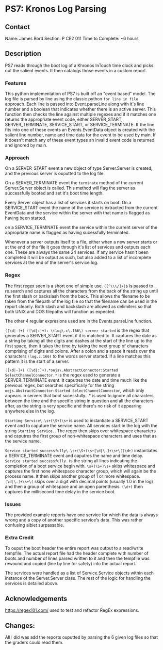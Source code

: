 # PS7: Kronos Log Parsing

## Contact
Name:             James Bord
Section:          P CE2 011
Time to Complete: ~6 hours


## Description
PS7 reads through the boot log of a Khronos InTouch time clock and picks out the salient events. It then catalogs those events in a custom report. 

### Features
This python implementation of PS7 is built off an "event based" model. The log file is parsed by line using the classic python `for line in file` approach. Each line is passed into Event.parseLine along with it's line number and a boolean that indicates whether there is an active server. This function then checks the line against multiple regexes and if it matches one returns the appropriate event code, either SERVER_START, SERVER_TERMINATE, SERVICE_START, or SERVICE_TERMINATE. If the line fits into one of these events an Events.EventData object is created with the salient line number, name and time data for the event to be used by main. If it doesn't match any of these event types an invalid event code is returned and ignored by main.

### Approach
On a SERVER_START event a new object of type Server.Server is created, and the previous server is ouputted to the log file. 

On a SERVER_TERMINATE event the `terminate` method of the current Server.Server object is called. This method will flag the server as successfully booted and set it's boot time length. 

Every Server object has a list of services it starts on boot. On a SERVICE_START event the name of the service is extracted from the current EventData and the service within the server with that name is flagged as having been started. 

on a SERVICE_TERMINATE event the service within the current server of the appropriate name is flagged as having sucessfully terminated. 

Whenever a server outputs itself to a file, either when a new server starts or at the end of the file it goes through it's list of services and outputs each one. These are always the same 24 services. If any service hasn't been completed it will be output as such, but also added to a list of incomplete services at the end of the server's service log. 

### Regex
The first regex seen is a short one of simple use. `([^\\\/]+)$` is passed to re.search and captures all the characters from the back of the string up until the first slash or backslash from the back. This allows the filename to be taken from the filepath of the log file so that the filename can be used in the report cleanly. Both slash and backslash are allowed as delimiters so that both UNIX and DOS filepaths will function as expected. 

The other 4 regular expresions used are in the Events.parseLine function. 

`([\d|-]+) ([\d|:]+): \(log\.c\.166\) server started` is the regex that generates a SERVER_START event if it is matched to. It captures the date as a string by taking all the digits and dashes at the start of the line up to the first space, then it takes the time by taking the next group of characters comprising of digits and colons. After a colon and a space it reads over the characters `(log.c.166)` to the words server started. If a line matches this pattern it is the start of a server. 

`([\d|-]+) ([\d|:]+).*oejs\.AbstractConnector:Started SelectChannelConnector.*` is the regex used to generate a SERVER_TERMINATE event. It caputres the date and time much like the previous regex, but searches specifically for the string `oejs.AbstractConnector:Started SelectChannelConnector`, which only appears in servers that boot sucessfully. .* is used to ignore all characters between the time and the specific string in question and all the characters after, as the string is very specific and there's no risk of it appearing anywhere else in the log. 

`Starting Service\.\s+(\S+)\s+` is used to instantiate a SERVICE_START event and to caputure the service name. All services start in the log with the string `Starting Service.`. The regex then skips over whitespace characters and caputres the first group of non-whitespace characters and uses that as the service name. 

`Service started successfully\.\s+(\S+)\s+[\d|\.]+\s+\((\d+)` instantiates a SERVICE_TERMINATE event and caputres the name and time delay. `Service started successfully.` is the string all lines indicating the completion of a boot service begin with. `\s+(\S+)\s+` skips whitespace and captures the first none whitespace character group, which will again be the process name. It then skips another group of 1 or more whitespace. `[\d|\.]+\s+\(` skips over a digit with decimal points (usually 1.0 in the log) and then a group of whitespace and an open parenthesis. `(\d+)` then captures the millisecond time delay in the service boot. 

### Issues
The provided example reports have one service for which the data is always wrong and a copy of another specific service's data. This was rather confusing albiet surpassable. 

### Extra Credit
To ouput the boot header the entire report was output to a read/write tempfile. The actual report file had the header complete with number of boots and number of lines parsed written to it and then the tempfile was rewound and copied (line by line for safety) into the actual report. 

The services were handled as a list of Service.Service objects within each instance of the Server.Server class. The rest of the logic for handling the services is detailed above. 

## Acknowledgements
https://regex101.com/ used to test and refactor RegEx expressions.

## Changes:
All I did was add the reports ouputted by parsing the 6 given log files so that the graders could read them. 